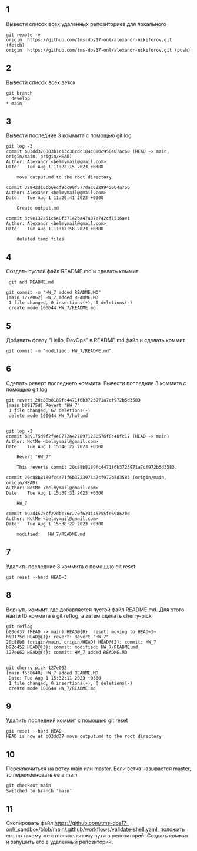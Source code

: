 ## 1

Вывести список всех удаленных репозиториев для локального

```
git remote -v
origin  https://github.com/tms-dos17-onl/alexandr-nikiforov.git (fetch)
origin  https://github.com/tms-dos17-onl/alexandr-nikiforov.git (push)
```


## 2

Вывести список всех веток

```
git branch
  develop
* main
```


## 3

Вывести последние 3 коммитa с помощью git log

```
git log -3
commit b03dd370303b1c13c38cdc184c680c950407ac60 (HEAD -> main, origin/main, origin/HEAD)
Author: Alexandr <belmymail@gmail.com>
Date:   Tue Aug 1 11:22:15 2023 +0300

    move output.md to the root directory

commit 32942d16bb6ecf9dc99f577dac6229945664a756
Author: Alexandr <belmymail@gmail.com>
Date:   Tue Aug 1 11:20:41 2023 +0300

    Create output.md

commit 3c9e137a51c6e8f37142ba47a07e742cf1516ae1
Author: Alexandr <belmymail@gmail.com>
Date:   Tue Aug 1 11:17:58 2023 +0300

    deleted temp files
```


## 4

Создать пустой файл README.md и сделать коммит

```
 git add README.md

git commit -m "HW_7 added README.MD"
[main 127e062] HW_7 added README.MD
 1 file changed, 0 insertions(+), 0 deletions(-)
 create mode 100644 HW_7/README.md
```


## 5

Добавить фразу "Hello, DevOps" в README.md файл и сделать коммит

```
git commit -m "modified: HW_7/README.md"
```


## 6

Сделать реверт последнего коммита. Вывести последние 3 коммитa с помощью git log

```
git revert 20c88b8189fc4471f6b3723971a7cf972b5d3583
[main b89175d] Revert "HW_7"
 1 file changed, 67 deletions(-)
 delete mode 100644 HW_7/hw7.md


git log -3
commit b89175d9f2f4e0772a4278971250576f0c48fc17 (HEAD -> main)
Author: NotMe <belmymail@gmail.com>
Date:   Tue Aug 1 15:46:22 2023 +0300

    Revert "HW_7"

    This reverts commit 20c88b8189fc4471f6b3723971a7cf972b5d3583.

commit 20c88b8189fc4471f6b3723971a7cf972b5d3583 (origin/main, origin/HEAD)
Author: NotMe <belmymail@gmail.com>
Date:   Tue Aug 1 15:39:31 2023 +0300

    HW_7

commit b92d4525cf22dbc76c270f623145755fe69862bd
Author: NotMe <belmymail@gmail.com>
Date:   Tue Aug 1 15:38:22 2023 +0300

    modified:   HW_7/README.md 
```


## 7

Удалить последние 3 коммита с помощью git reset

```
git reset --hard HEAD~3
```


## 8

Вернуть коммит, где добавляется пустой файл README.md. Для этого найти ID коммита в git reflog, а затем сделать cherry-pick

```
git reflog
b03dd37 (HEAD -> main) HEAD@{0}: reset: moving to HEAD~3~
b89175d HEAD@{1}: revert: Revert "HW_7"
20c88b8 (origin/main, origin/HEAD) HEAD@{2}: commit: HW_7
b92d452 HEAD@{3}: commit: modified: HW_7/README.md
127e062 HEAD@{4}: commit: HW_7 added README.MD


git cherry-pick 127e062
[main f538648] HW_7 added README.MD
 Date: Tue Aug 1 15:32:11 2023 +0300
 1 file changed, 0 insertions(+), 0 deletions(-)
 create mode 100644 HW_7/README.md
```


## 9

Удалить последний коммит с помощью git reset

```
git reset --hard HEAD~
HEAD is now at b03dd37 move output.md to the root directory
```


## 10

Переключиться на ветку main или master. Если ветка называется master, то переименовать её в main

```
git checkout main   
Switched to branch 'main'
```


## 11

Скопировать файл https://github.com/tms-dos17-onl/_sandbox/blob/main/.github/workflows/validate-shell.yaml, положить его по такому же относительному пути в репозиторий. 
Создать коммит и запушить его в удаленный репозиторий.

```